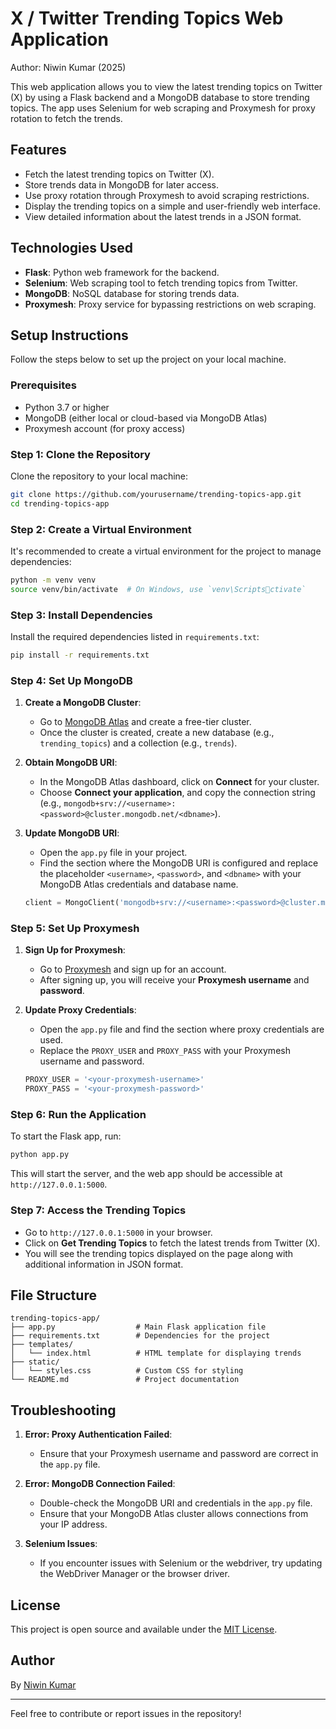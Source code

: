 
# X / Twitter Trending Topics Web Application
Author: Niwin Kumar (2025)

This web application allows you to view the latest trending topics on Twitter (X) by using a Flask backend and a MongoDB database to store trending topics. The app uses Selenium for web scraping and Proxymesh for proxy rotation to fetch the trends.

## Features

- Fetch the latest trending topics on Twitter (X).
- Store trends data in MongoDB for later access.
- Use proxy rotation through Proxymesh to avoid scraping restrictions.
- Display the trending topics on a simple and user-friendly web interface.
- View detailed information about the latest trends in a JSON format.

## Technologies Used

- **Flask**: Python web framework for the backend.
- **Selenium**: Web scraping tool to fetch trending topics from Twitter.
- **MongoDB**: NoSQL database for storing trends data.
- **Proxymesh**: Proxy service for bypassing restrictions on web scraping.

## Setup Instructions

Follow the steps below to set up the project on your local machine.

### Prerequisites

- Python 3.7 or higher
- MongoDB (either local or cloud-based via MongoDB Atlas)
- Proxymesh account (for proxy access)

### Step 1: Clone the Repository

Clone the repository to your local machine:

```bash
git clone https://github.com/yourusername/trending-topics-app.git
cd trending-topics-app
```

### Step 2: Create a Virtual Environment

It's recommended to create a virtual environment for the project to manage dependencies:

```bash
python -m venv venv
source venv/bin/activate  # On Windows, use `venv\Scriptsctivate`
```

### Step 3: Install Dependencies

Install the required dependencies listed in `requirements.txt`:

```bash
pip install -r requirements.txt
```

### Step 4: Set Up MongoDB

1. **Create a MongoDB Cluster**:
   - Go to [MongoDB Atlas](https://www.mongodb.com/cloud/atlas) and create a free-tier cluster.
   - Once the cluster is created, create a new database (e.g., `trending_topics`) and a collection (e.g., `trends`).

2. **Obtain MongoDB URI**:
   - In the MongoDB Atlas dashboard, click on **Connect** for your cluster.
   - Choose **Connect your application**, and copy the connection string (e.g., `mongodb+srv://<username>:<password>@cluster.mongodb.net/<dbname>`).

3. **Update MongoDB URI**:
   - Open the `app.py` file in your project.
   - Find the section where the MongoDB URI is configured and replace the placeholder `<username>`, `<password>`, and `<dbname>` with your MongoDB Atlas credentials and database name.

   ```python
   client = MongoClient('mongodb+srv://<username>:<password>@cluster.mongodb.net/<dbname>')
   ```

### Step 5: Set Up Proxymesh

1. **Sign Up for Proxymesh**:
   - Go to [Proxymesh](https://proxymesh.com/) and sign up for an account.
   - After signing up, you will receive your **Proxymesh username** and **password**.

2. **Update Proxy Credentials**:
   - Open the `app.py` file and find the section where proxy credentials are used.
   - Replace the `PROXY_USER` and `PROXY_PASS` with your Proxymesh username and password.

   ```python
   PROXY_USER = '<your-proxymesh-username>'
   PROXY_PASS = '<your-proxymesh-password>'
   ```

### Step 6: Run the Application

To start the Flask app, run:

```bash
python app.py
```

This will start the server, and the web app should be accessible at `http://127.0.0.1:5000`.

### Step 7: Access the Trending Topics

- Go to `http://127.0.0.1:5000` in your browser.
- Click on **Get Trending Topics** to fetch the latest trends from Twitter (X).
- You will see the trending topics displayed on the page along with additional information in JSON format.

## File Structure

```
trending-topics-app/
├── app.py                  # Main Flask application file
├── requirements.txt        # Dependencies for the project
├── templates/
│   └── index.html          # HTML template for displaying trends
├── static/
│   └── styles.css          # Custom CSS for styling
└── README.md               # Project documentation
```

## Troubleshooting

1. **Error: Proxy Authentication Failed**:
   - Ensure that your Proxymesh username and password are correct in the `app.py` file.

2. **Error: MongoDB Connection Failed**:
   - Double-check the MongoDB URI and credentials in the `app.py` file.
   - Ensure that your MongoDB Atlas cluster allows connections from your IP address.

3. **Selenium Issues**:
   - If you encounter issues with Selenium or the webdriver, try updating the WebDriver Manager or the browser driver.

## License

This project is open source and available under the [MIT License](LICENSE).

## Author

By [Niwin Kumar](https://github.com/yourusername)

---

Feel free to contribute or report issues in the repository!
